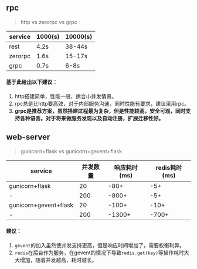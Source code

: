 ## rpc
> http vs zerorpc vs grpc


| service | 1000(s) | 10000(s)|
| --- | --- | --- |
| rest | 4.2s | 38-44s |
| zerorpc| 1.6s | 15-17s |
| grpc  | 0.7s | 6-8s |

#### 基于此给出以下建议：

1. http搭建简单，性能一般，适合小并发情景。
2. rpc总是比http要高效，对于内部服务沟通，同时性能有要求，建议采用rpc。
3. **grpc是推荐方案，虽然搭建过程最为复杂，但是性能较高，安全可观，同时支持各种语言。对于将来做服务发现以及自动注册，扩展迁移性好。**


## web-server
> gunicorn+flask vs gunicorn+gevent+flask

| service | 并发数量 | 响应耗时(ms) | redis耗时(ms)|
| --- | --- | --- | ---| 
| gunicorn+flask| 20 | -80+ | -5+ |
| - | 200 | -800+ | -5+ |
|gunicorn+gevent+flask| 20 | -100+ | -10+ |
| - | 200| -1300+ | -700+ |



#### 建议：
1. `gevent`的加入虽然使并发支持更高，但是响应时间增加了，需要权衡利弊。
2. `redis`在后台作为服务，在gevent的情况下导致`redis.get(key)`等操作耗时大大增加，随着并发越高，耗时越长。
